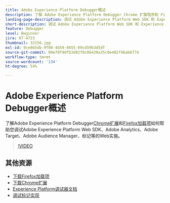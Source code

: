 ```yaml
---
title: Adobe Experience Platform Debugger概述
description: 了解 Adobe Experience Platform Debugger Chrome 扩展程序和 Firefox 加载项如何帮助您调试 Adobe Experience Platform Web SDK、Adobe Analytics、Adobe Target、Adobe Audience Manager、标记等的 Web 实施。
landing-page-description: 调试 Adobe Experience Platform Web SDK 和 Experience Cloud 应用程序的 Web 实施。
short-description: 调试 Adobe Experience Platform Web SDK 和 Experience Cloud 应用程序的 Web 实施。
feature: Debugger
level: Beginner
jira: KT-4723
thumbnail: 32156.jpg
exl-id: 9ce0b5db-9f00-4b59-8655-09cd59b3d5df
source-git-commit: 00ef0f40fb3d82f0c06428a35c0e402f46ab6774
workflow-type: tm+mt
source-wordcount: '134'
ht-degree: 54%

---
```


# Adobe Experience Platform Debugger概述

了解Adobe Experience Platform Debugger[Chrome扩展](https://chrome.google.com/webstore/detail/adobe-experience-platform/bfnnokhpnncpkdmbokanobigaccjkpob)和[Firefox加载项](https://addons.mozilla.org/zh-CN/firefox/addon/adobe-experience-platform-dbg/)如何帮助您调试Adobe Experience Platform Web SDK、Adobe Analytics、Adobe Target、Adobe Audience Manager、标记等的Web实施。

>[!VIDEO](https://video.tv.adobe.com/v/32156?learn=on)

## 其他资源

* [下载Firefox加载项](https://addons.mozilla.org/zh-CN/firefox/addon/adobe-experience-platform-dbg/)
* [下载Chrome扩展](https://chrome.google.com/webstore/detail/adobe-experience-platform/bfnnokhpnncpkdmbokanobigaccjkpob)
* [Experience Platform调试器文档](https://experienceleague.adobe.com/docs/debugger/using-v2/experience-cloud-debugger.html)
* [调试标记实现](https://experienceleague.adobe.com/docs/experience-manager-learn/sites/integrations/experience-platform-launch/debug-launch-implementation.html)
